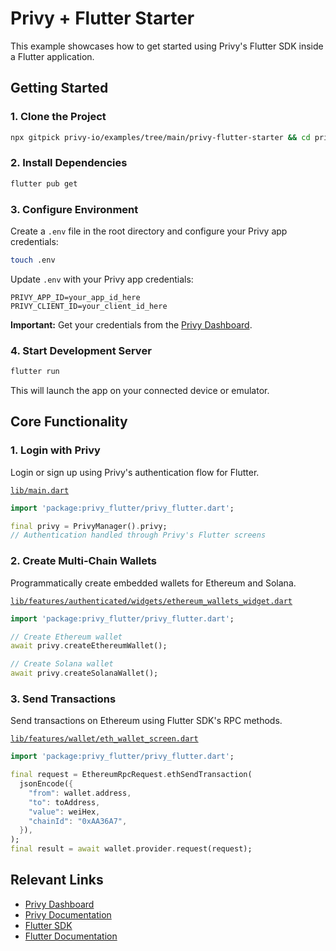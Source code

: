 # Privy + Flutter Starter

This example showcases how to get started using Privy's Flutter SDK inside a Flutter application.

## Getting Started

### 1. Clone the Project

```bash
npx gitpick privy-io/examples/tree/main/privy-flutter-starter && cd privy-flutter-starter
```

### 2. Install Dependencies

```bash
flutter pub get
```

### 3. Configure Environment

Create a `.env` file in the root directory and configure your Privy app credentials:

```bash
touch .env
```

Update `.env` with your Privy app credentials:

```env
PRIVY_APP_ID=your_app_id_here
PRIVY_CLIENT_ID=your_client_id_here
```

**Important:** Get your credentials from the [Privy Dashboard](https://dashboard.privy.io).

### 4. Start Development Server

```bash
flutter run
```

This will launch the app on your connected device or emulator.

## Core Functionality

### 1. Login with Privy

Login or sign up using Privy's authentication flow for Flutter.

[`lib/main.dart`](./lib/main.dart)
```dart
import 'package:privy_flutter/privy_flutter.dart';

final privy = PrivyManager().privy;
// Authentication handled through Privy's Flutter screens
```

### 2. Create Multi-Chain Wallets

Programmatically create embedded wallets for Ethereum and Solana.

[`lib/features/authenticated/widgets/ethereum_wallets_widget.dart`](./lib/features/authenticated/widgets/ethereum_wallets_widget.dart)
```dart
import 'package:privy_flutter/privy_flutter.dart';

// Create Ethereum wallet
await privy.createEthereumWallet();

// Create Solana wallet
await privy.createSolanaWallet();
```

### 3. Send Transactions

Send transactions on Ethereum using Flutter SDK's RPC methods.

[`lib/features/wallet/eth_wallet_screen.dart`](./lib/features/wallet/eth_wallet_screen.dart)
```dart
import 'package:privy_flutter/privy_flutter.dart';

final request = EthereumRpcRequest.ethSendTransaction(
  jsonEncode({
    "from": wallet.address,
    "to": toAddress,
    "value": weiHex,
    "chainId": "0xAA36A7",
  }),
);
final result = await wallet.provider.request(request);
```

## Relevant Links

- [Privy Dashboard](https://dashboard.privy.io)
- [Privy Documentation](https://docs.privy.io)
- [Flutter SDK](https://www.npmjs.com/package/privy_flutter)
- [Flutter Documentation](https://flutter.dev/docs)
